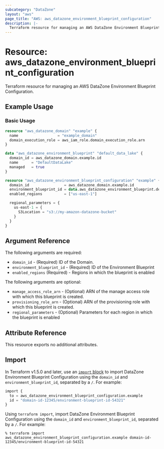 ```yaml
---
subcategory: "DataZone"
layout: "aws"
page_title: "AWS: aws_datazone_environment_blueprint_configuration"
description: |-
  Terraform resource for managing an AWS DataZone Environment Blueprint Configuration.
---
```


# Resource: aws_datazone_environment_blueprint_configuration

Terraform resource for managing an AWS DataZone Environment Blueprint Configuration.

## Example Usage

### Basic Usage

```terraform
resource "aws_datazone_domain" "example" {
  name                  = "example_domain"
  domain_execution_role = aws_iam_role.domain_execution_role.arn
}

data "aws_datazone_environment_blueprint" "default_data_lake" {
  domain_id = aws_datazone_domain.example.id
  name      = "DefaultDataLake"
  managed   = true
}

resource "aws_datazone_environment_blueprint_configuration" "example" {
  domain_id                = aws_datazone_domain.example.id
  environment_blueprint_id = data.aws_datazone_environment_blueprint.default_data_lake.id
  enabled_regions          = ["us-east-1"]

  regional_parameters = {
    us-east-1 = {
      S3Location = "s3://my-amazon-datazone-bucket"
    }
  }
}
```

## Argument Reference

The following arguments are required:

* `domain_id` - (Required) ID of the Domain.
* `environment_blueprint_id` - (Required) ID of the Environment Blueprint
* `enabled_regions` (Required) - Regions in which the blueprint is enabled

The following arguments are optional:

* `manage_access_role_arn` - (Optional) ARN of the manage access role with which this blueprint is created.
* `provisioning_role_arn` - (Optional) ARN of the provisioning role with which this blueprint is created.
* `regional_parameters` - (Optional) Parameters for each region in which the blueprint is enabled

## Attribute Reference

This resource exports no additional attributes.

## Import

In Terraform v1.5.0 and later, use an [`import` block](https://developer.hashicorp.com/terraform/language/import) to import DataZone Environment Blueprint Configuration using the `domain_id` and `environment_blueprint_id`, separated by a `/`. For example:

```terraform
import {
  to = aws_datazone_environment_blueprint_configuration.example
  id = "domain-id-12345/environment-blueprint-id-54321"
}
```

Using `terraform import`, import DataZone Environment Blueprint Configuration using the `domain_id` and `environment_blueprint_id`, separated by a `/`. For example:

```console
% terraform import aws_datazone_environment_blueprint_configuration.example domain-id-12345/environment-blueprint-id-54321
```
